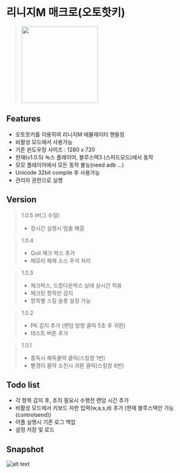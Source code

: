 리니지M 매크로(오토핫키)
=============
><img src="https://raw.githubusercontent.com/stevefordev/linm_autohotkey/master/linm.png" width="200">

Features
-------------
* 오토핫키를 이용하여 리니지M 에뮬레이터 핸들링
* 비활성 모드에서 사용가능
* 기준 윈도우창 사이즈 : 1280 x 720
* 현재(v1.0.5) 녹스 플레이어, 블루스택3 (스피드모드)에서 동작
* 모모 플레이어에서 모든 동작 불능(need adb ...)
* Unicode 32bit compile 후 사용가능
* 관리자 권한으로 실행

Version
-------------
> 1.0.5 (버그 수정)
> * 장시간 실행시 멈춤 해결

> 1.0.4
> * Quit 체크 박스 추가
> * 메모리 해제 소스 주석 처리

> 1.0.3
> * 체크박스, 드랍다운박스 상태 실시간 적용
> * 체크된 항목만 감지
> * 항목별 스킬 슬롯 설정 가능

> 1.0.2
> * PK 감지 추가 (랜덤 방향 클릭 5초 후 귀환)
> * 테스트 버튼 추가
  
> 1.0.1
> * 중독시 해독물약 클릭(스킬창 1번)
> * 빨갱이 물약 소진시 귀환 클릭(스킬창 8번)

Todo list
-------------
* 각 항목 감지 후, 조치 필요시 수행전 랜덤 시간 추가
* 비활성 모드에서 키보드 자판 입력(w,a,s,d) 추가 (현재 블루스택만 가능(controlsend))
* 어플 실행시 기존 로그 백업
* 설정 저장 및 로드

Snapshot
-------------
![alt text](https://raw.githubusercontent.com/stevefordev/linm_autohotkey/master/linm.png)
